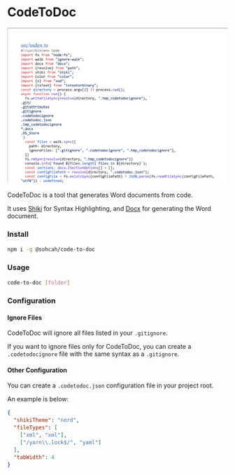 # CodeToDoc

![Example Document](example.png)

CodeToDoc is a tool that generates Word documents from code.

It uses [Shiki](https://shiki.matsu.io/) for Syntax Highlighting, and [Docx](https://docx.js.org/) for generating the Word document.

### Install

```bash
npm i -g @sohcah/code-to-doc
```

### Usage

```bash
code-to-doc [folder]
```

### Configuration

#### Ignore Files

CodeToDoc will ignore all files listed in your `.gitignore`.

If you want to ignore files only for CodeToDoc, you can create a `.codetodocignore` file with the same syntax as a `.gitignore`.

#### Other Configuration

You can create a `.codetodoc.json` configuration file in your project root.

An example is below:

```json
{
  "shikiTheme": "nord",
  "fileTypes": [
    ["xml", "xml"],
    ["/yarn\\.lock$/", "yaml"]
  ],
  "tabWidth": 4
}
```
